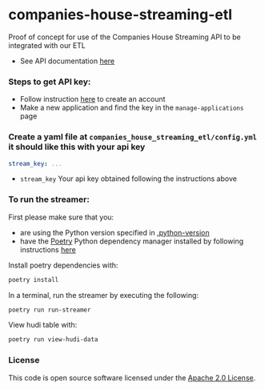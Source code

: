 
# companies-house-streaming-etl

Proof of concept for use of the Companies House Streaming API to be integrated with our ETL

- See API documentation [here](https://developer-specs.company-information.service.gov.uk/companies-house-public-data-api/reference)

### Steps to get API key:

- Follow instruction [here](https://developer-specs.company-information.service.gov.uk/streaming-api/guides/authentication) to create an account
- Make a new application and find the key in the `manage-applications` page

### Create a yaml file at `companies_house_streaming_etl/config.yml` it should like this with your api key 

```yaml
stream_key: ...
```

- `stream_key` Your api key obtained following the instructions above

### To run the streamer:

First please make sure that you:
* are using the Python version specified in [.python-version](.python-version)
* have the [Poetry](https://python-poetry.org/) Python dependency manager installed by following instructions
  [here](https://python-poetry.org/docs/#osx--linux--bashonwindows-install-instructions)

Install poetry dependencies with:
```bash
poetry install
```

In a terminal, run the streamer by executing the following:
```bash
poetry run run-streamer
```

View hudi table with:
```bash
poetry run view-hudi-data
```

### License

This code is open source software licensed under the [Apache 2.0 License]("http://www.apache.org/licenses/LICENSE-2.0.html").